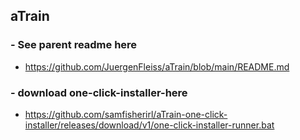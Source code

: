 ## aTrain

### - See parent readme here 
- https://github.com/JuergenFleiss/aTrain/blob/main/README.md
### - download one-click-installer-here
- https://github.com/samfisherirl/aTrain-one-click-installer/releases/download/v1/one-click-installer-runner.bat

